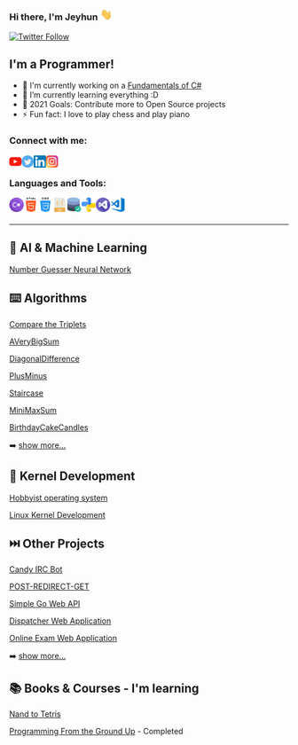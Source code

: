 ### Hi there, I'm Jeyhun <img alt="Giphy" width="22px" src="images/giphy.webp" />

[![Twitter Follow](https://img.shields.io/twitter/follow/abbcyhn?color=1DA1F2&logo=twitter&style=for-the-badge)](https://twitter.com/intent/follow?original_referer=https%3A%2F%2Fgithub.com%2Fabbcyhn&screen_name=abbcyhn)

## I'm a Programmer!

- 🔭 I'm currently working on a [Fundamentals of C#][course]
- 🌱 I’m currently learning everything :D
- 🥅 2021 Goals: Contribute more to Open Source projects
- ⚡ Fun fact: I love to play chess and play piano

### Connect with me:

[<img align="left" target="_blank" alt="YouTube" width="22px" src="images/youtube.svg" />][youtube]
[<img align="left" target="_blank" alt="Twitter" width="22px" src="images/twitter.svg" />][twitter]
[<img align="left" target="_blank" alt="LinkedIn" width="22px" src="images/linkedin.svg" />][linkedin]
[<img align="left" target="_blank" alt="Instagram" width="22px" src="images/instagram.svg" />][instagram]

<br />

### Languages and Tools:

<img align="left" target="_blank" alt="Csharp" width="26px" src="images/csharp.svg" />
<img align="left" target="_blank" alt="HTML5" width="26px" src="images/html.svg" />
<img align="left" target="_blank" alt="CSS3" width="26px" src="images/css.svg" />
<img align="left" target="_blank" alt="JavaScript" width="26px" src="images/javascript.svg" />
<img align="left" target="_blank" alt="OracleSql" width="26px" src="images/oraclesql.svg" />
<img align="left" target="_blank" alt="Python" width="26px" src="images/python.svg" />
<img align="left" target="_blank" alt="Visual Studio" width="26px" src="images/visual-studio.svg" />
<img align="left" target="_blank" alt="Visual Studio Code" width="26px" src="images/visual-studio-code.png" />

<br />
<br />

---

## 🧠 AI & Machine Learning
[Number Guesser Neural Network](https://github.com/abbcyhn/number-guesser-neural-network)

## ⌨️ Algorithms
[Compare the Triplets](https://github.com/abbcyhn/algorithms/tree/master/CompareTheTriplets)

[AVeryBigSum](https://github.com/abbcyhn/algorithms/tree/master/AVeryBigSum)

[DiagonalDifference](https://github.com/abbcyhn/algorithms/tree/master/DiagonalDifference)

[PlusMinus](https://github.com/abbcyhn/algorithms/tree/master/PlusMinus)

[Staircase](https://github.com/abbcyhn/algorithms/tree/master/Staircase)

[MiniMaxSum](https://github.com/abbcyhn/algorithms/tree/master/MiniMaxSum)

[BirthdayCakeCandles](https://github.com/abbcyhn/algorithms/tree/master/BirthdayCakeCandles)

➡️ [show more...](https://github.com/abbcyhn/algorithms)


## 💾 Kernel Development
[Hobbyist operating system](https://github.com/abbcyhn/toyos)

[Linux Kernel Development](https://github.com/abbcyhn/kernel_modules)


## ⏭️ Other Projects
[Candy IRC Bot](https://github.com/abbcyhn/candyirc)

[POST-REDIRECT-GET](https://github.com/abbcyhn/pattern-prg)

[Simple Go Web API](https://github.com/abbcyhn/simple-go-web-api)

[Dispatcher Web Application](https://github.com/abbcyhn/dispatcher)

[Online Exam Web Application](https://github.com/abbcyhn/online-exam)

➡️ [show more...](https://github.com/abbcyhn?tab=repositories)


## 📚 Books & Courses - I'm learning
[Nand to Tetris](https://github.com/abbcyhn/nand2tetris)

[Programming From the Ground Up](https://github.com/abbcyhn/assembly) - Completed



[twitter]: https://twitter.com/abbcyhn
[instagram]: https://instagram.com/abbcyhn
[linkedin]: https://linkedin.com/in/abbcyhn
[youtube]: https://www.youtube.com/channel/UC5WQUToElvtpk0A4VZUZAjw
[course]: https://www.youtube.com/watch?v=na12UXJEvVs&list=PLvtQ30gwDIunsz2-hyFteAF8BgJKP36Z-
